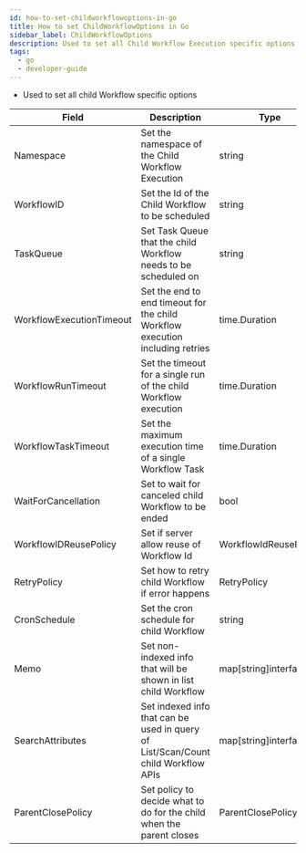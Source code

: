 ```yaml
---
id: how-to-set-childworkflowoptions-in-go
title: How to set ChildWorkflowOptions in Go
sidebar_label: ChildWorkflowOptions
description: Used to set all Child Workflow Execution specific options
tags:
  - go
  - developer-guide
---
```


- Used to set all child Workflow specific options

| Field                    | Description                                                                       | Type                   |
| ------------------------ | --------------------------------------------------------------------------------- | ---------------------- |
| Namespace                | Set the namespace of the Child Workflow Execution                                         | string                 |
| WorkflowID               | Set the Id of the Child Workflow to be scheduled                                  | string                 |
| TaskQueue                | Set Task Queue that the child Workflow needs to be scheduled on                   | string                 |
| WorkflowExecutionTimeout | Set the end to end timeout for the child Workflow execution including retries     | time.Duration          |
| WorkflowRunTimeout       | Set the timeout for a single run of the child Workflow execution                  | time.Duration          |
| WorkflowTaskTimeout      | Set the maximum execution time of a single Workflow Task                          | time.Duration          |
| WaitForCancellation      | Set to wait for canceled child Workflow to be ended                               | bool                   |
| WorkflowIDReusePolicy    | Set if server allow reuse of Workflow Id                                          | WorkflowIdReusePolicy  |
| RetryPolicy              | Set how to retry child Workflow if error happens                                  | RetryPolicy            |
| CronSchedule             | Set the cron schedule for child Workflow                                          | string                 |
| Memo                     | Set non-indexed info that will be shown in list child Workflow                    | map[string]interface{} |
| SearchAttributes         | Set indexed info that can be used in query of List/Scan/Count child Workflow APIs | map[string]interface{} |
| ParentClosePolicy        | Set policy to decide what to do for the child when the parent closes              | ParentClosePolicy      |
